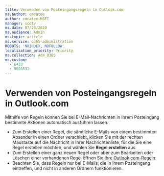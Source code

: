 ```yaml
---
title: Verwenden von Posteingangsregeln in Outlook.com
ms.author: cmcatee
author: cmcatee-MSFT
manager: scotv
ms.date: 07/28/2020
ms.audience: Admin
ms.topic: article
ms.service: o365-administration
ROBOTS: 'NOINDEX, NOFOLLOW'
localization_priority: Priority
ms.collection: Adm_O365
ms.custom:
  - 6433
  - 9003531
---
```


# <a name="use-inbox-rules-in-outlookcom"></a>Verwenden von Posteingangsregeln in Outlook.com

Mithilfe von Regeln können Sie bei E-Mail-Nachrichten in Ihrem Posteingang bestimmte Aktionen automatisch ausführen lassen.

- Zum Erstellen einer Regel, die sämtliche E-Mails von einem bestimmten Absender in einen Ordner verschiebt, klicken Sie mit der rechten Maustaste auf die Nachricht in Ihrer Nachrichtenliste, für die Sie eine Regel erstellen möchten, und wählen Sie **Regel erstellen** aus.
- Zum Erstellen einer ganz neuen Regel oder aber zum Bearbeiten oder Löschen einer vorhandenen Regel öffnen Sie [Ihre Outlook.com-Regeln](https://go.microsoft.com/fwlink/?linkid=2118142).
- Beachten Sie, dass Regeln nur bei E-Mails, die in Ihrem Posteingang eintreffen, und nicht in anderen Ordnern funktionieren.
